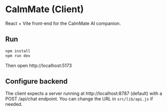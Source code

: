 # CalmMate (Client)

React + Vite front-end for the CalmMate AI companion.

## Run
```bash
npm install
npm run dev
```
Then open http://localhost:5173

## Configure backend
The client expects a server running at http://localhost:8787 (default) with a POST /api/chat endpoint.
You can change the URL in `src/lib/api.js` if needed.
